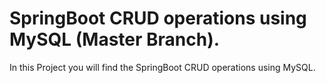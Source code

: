# SpringBoot CRUD operations using MySQL (Master Branch).
In this Project you will find the SpringBoot CRUD operations using MySQL.
